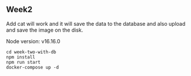 ## Week2

Add cat will work and it will save the data to the database and also upload and save the image on the disk.

Node version: v16.16.0

    cd week-two-with-db
    npm install
    npm run start
    docker-compose up -d
